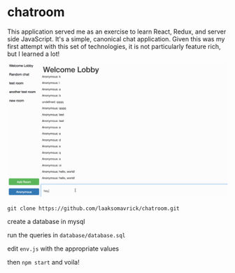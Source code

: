 # chatroom

This application served me as an exercise to learn React, Redux, and server side JavaScript. It's a simple, canonical chat application. Given this was my first attempt with this set of technologies, it is not particularly feature rich, but I learned a lot!

![alt text](https://raw.githubusercontent.com/laaksomavrick/chatroom/master/img/example.gif)

`
git clone https://github.com/laaksomavrick/chatroom.git
`

create a database in mysql

run the queries in `database/database.sql`

edit `env.js` with the appropriate values

then `npm start` and voila!


